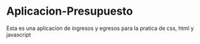# Aplicacion-Presupuesto
Esta es una aplicacion de ingresos y egresos para la pratica de css, html y javascript

